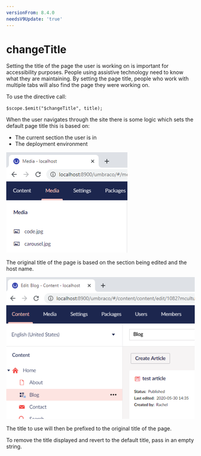 ```yaml
---
versionFrom: 8.4.0
needsV9Update: 'true'
---
```


# changeTitle

Setting the title of the page the user is working on is important for accessibility purposes. People using assistive technology need to know what they are maintaining. By setting the page title, people who work with multiple tabs will also find the page they were working on.

To use the directive call:

```
$scope.$emit("$changeTitle", title);
```

When the user navigates through the site there is some logic which sets the default page title this is based on:

* The current section the user is in
* The deployment environment

![Example of the default title](images/defaultview.png)

The original title of the page is based on the section being edited and the host name.

![Example of the page title showing edit blo](images/editblog.png)

The title to use will then be prefixed to the original title of the page.

To remove the title displayed and revert to the default title, pass in an empty string.
